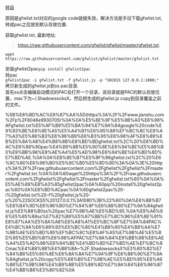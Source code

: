 [转自](https://www.jianshu.com/p/8046e9930705)

原因是gfwlist.txt对应的google code链接失效，解决方法是手动下载gfwlist.txt, 转成pac之后放到默认存放位置.

获取gfwlist.txt, 最新地址:

> https://raw.githubusercontent.com/gfwlist/gfwlist/master/gfwlist.txt.

`wget https://raw.githubusercontent.com/gfwlist/gfwlist/master/gfwlist.txt`

安装gfwlist2pac`pip install gfwlist2pac`  
转pac  
`gfwlist2pac -i gfwlist.txt -f gfwlist.js -p "SOCKS5 127.0.0.1:1080;"`  
拷贝新生成的gfwlist.js到ss pac目录.  
首先ss点击编辑自动模式的PAC会打开一个目录，该目录就是PAC的默认存放位置，mac下为~/.ShadowsocksX。然后把生成的gfwlist.js copy到目录覆盖之前的文件。  

%5B%E8%BD%AC%E8%87%AA%5D(https%3A%2F%2Fwww.jianshu.com%2Fp%2F8046e9930705)%0A%0A%E5%8E%9F%E5%9B%A0%E6%98%AFgfwlist.txt%E5%AF%B9%E5%BA%94%E7%9A%84google%20code%E9%93%BE%E6%8E%A5%E5%A4%B1%E6%95%88%EF%BC%8C%E8%A7%A3%E5%86%B3%E6%96%B9%E6%B3%95%E6%98%AF%E6%89%8B%E5%8A%A8%E4%B8%8B%E8%BD%BDgfwlist.txt%2C%20%E8%BD%AC%E6%88%90pac%E4%B9%8B%E5%90%8E%E6%94%BE%E5%88%B0%E9%BB%98%E8%AE%A4%E5%AD%98%E6%94%BE%E4%BD%8D%E7%BD%AE.%0A%0A%E8%8E%B7%E5%8F%96gfwlist.txt%2C%20%E6%9C%80%E6%96%B0%E5%9C%B0%E5%9D%80%3A%0A%3E%20https%3A%2F%2Fraw.githubusercontent.com%2Fgfwlist%2Fgfwlist%2Fmaster%2Fgfwlist.txt.%0A%0A%60wget%20https%3A%2F%2Fraw.githubusercontent.com%2Fgfwlist%2Fgfwlist%2Fmaster%2Fgfwlist.txt%60%0A%0A%E5%AE%89%E8%A3%85gfwlist2pac%0A%60pip%20install%20gfwlist2pac%60%0A%E8%BD%ACpac%0A%60gfwlist2pac%20-i%20gfwlist.txt%20-f%20gfwlist.js%20-p%20%22SOCKS5%20127.0.0.1%3A1080%3B%22%60%0A%E6%8B%B7%E8%B4%9D%E6%96%B0%E7%94%9F%E6%88%90%E7%9A%84gfwlist.js%E5%88%B0ss%20pac%E7%9B%AE%E5%BD%95.%0A%E9%A6%96%E5%85%88ss%E7%82%B9%E5%87%BB%E7%BC%96%E8%BE%91%E8%87%AA%E5%8A%A8%E6%A8%A1%E5%BC%8F%E7%9A%84PAC%E4%BC%9A%E6%89%93%E5%BC%80%E4%B8%80%E4%B8%AA%E7%9B%AE%E5%BD%95%EF%BC%8C%E8%AF%A5%E7%9B%AE%E5%BD%95%E5%B0%B1%E6%98%AFPAC%E7%9A%84%E9%BB%98%E8%AE%A4%E5%AD%98%E6%94%BE%E4%BD%8D%E7%BD%AE%EF%BC%8Cmac%E4%B8%8B%E4%B8%BA~%2F.ShadowsocksX%E3%80%82%E7%84%B6%E5%90%8E%E6%8A%8A%E7%94%9F%E6%88%90%E7%9A%84gfwlist.js%20copy%E5%88%B0%E7%9B%AE%E5%BD%95%E8%A6%86%E7%9B%96%E4%B9%8B%E5%89%8D%E7%9A%84%E6%96%87%E4%BB%B6%E3%80%82%0A